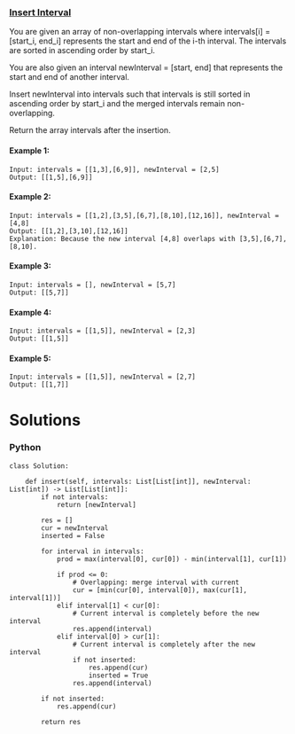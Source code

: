 ### [Insert Interval](https://leetcode.com/problems/insert-interval/) <br>

You are given an array of non-overlapping intervals where intervals[i] = [start_i, end_i] represents the start and end of the i-th interval. The intervals are sorted in ascending order by start_i.

You are also given an interval newInterval = [start, end] that represents the start and end of another interval.

Insert newInterval into intervals such that intervals is still sorted in ascending order by start_i and the merged intervals remain non-overlapping.

Return the array intervals after the insertion.


#### Example 1:

```
Input: intervals = [[1,3],[6,9]], newInterval = [2,5]
Output: [[1,5],[6,9]]

```

#### Example 2:

```
Input: intervals = [[1,2],[3,5],[6,7],[8,10],[12,16]], newInterval = [4,8]
Output: [[1,2],[3,10],[12,16]]
Explanation: Because the new interval [4,8] overlaps with [3,5],[6,7],[8,10].

```


#### Example 3:

```
Input: intervals = [], newInterval = [5,7]
Output: [[5,7]]

```

#### Example 4:

```
Input: intervals = [[1,5]], newInterval = [2,3]
Output: [[1,5]]

```

#### Example 5:

```
Input: intervals = [[1,5]], newInterval = [2,7]
Output: [[1,7]]

```


# Solutions

### Python
```
class Solution:

    def insert(self, intervals: List[List[int]], newInterval: List[int]) -> List[List[int]]:
        if not intervals:
            return [newInterval]

        res = []
        cur = newInterval
        inserted = False

        for interval in intervals:
            prod = max(interval[0], cur[0]) - min(interval[1], cur[1])

            if prod <= 0:
                # Overlapping: merge interval with current
                cur = [min(cur[0], interval[0]), max(cur[1], interval[1])]
            elif interval[1] < cur[0]:
                # Current interval is completely before the new interval
                res.append(interval)
            elif interval[0] > cur[1]:
                # Current interval is completely after the new interval
                if not inserted:
                    res.append(cur)
                    inserted = True
                res.append(interval)

        if not inserted:
            res.append(cur)

        return res
```

